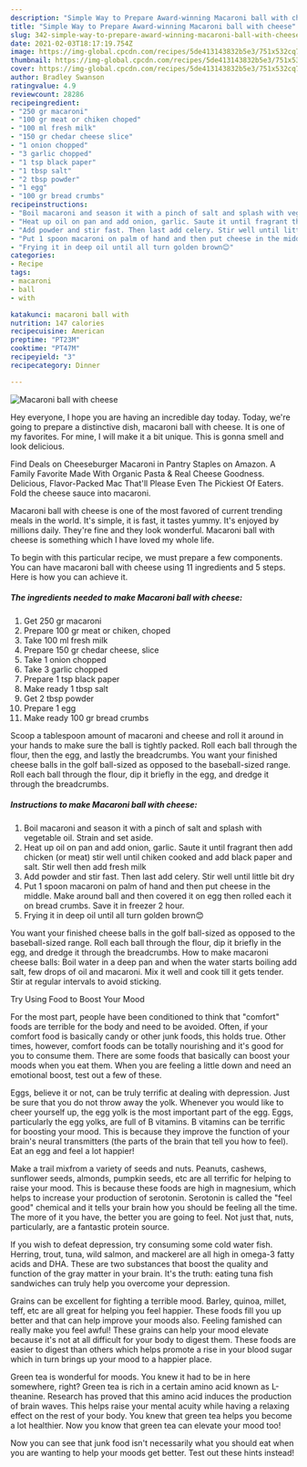 ```yaml
---
description: "Simple Way to Prepare Award-winning Macaroni ball with cheese"
title: "Simple Way to Prepare Award-winning Macaroni ball with cheese"
slug: 342-simple-way-to-prepare-award-winning-macaroni-ball-with-cheese
date: 2021-02-03T18:17:19.754Z
image: https://img-global.cpcdn.com/recipes/5de413143832b5e3/751x532cq70/macaroni-ball-with-cheese-recipe-main-photo.jpg
thumbnail: https://img-global.cpcdn.com/recipes/5de413143832b5e3/751x532cq70/macaroni-ball-with-cheese-recipe-main-photo.jpg
cover: https://img-global.cpcdn.com/recipes/5de413143832b5e3/751x532cq70/macaroni-ball-with-cheese-recipe-main-photo.jpg
author: Bradley Swanson
ratingvalue: 4.9
reviewcount: 28286
recipeingredient:
- "250 gr macaroni"
- "100 gr meat or chiken choped"
- "100 ml fresh milk"
- "150 gr chedar cheese slice"
- "1 onion chopped"
- "3 garlic chopped"
- "1 tsp black paper"
- "1 tbsp salt"
- "2 tbsp powder"
- "1 egg"
- "100 gr bread crumbs"
recipeinstructions:
- "Boil macaroni and season it with a pinch of salt and splash with vegetable oil. Strain and set aside."
- "Heat up oil on pan and add onion, garlic. Saute it until fragrant then add chicken (or meat) stir well until chiken cooked and add black paper and salt. Stir well then add fresh milk"
- "Add powder and stir fast. Then last add celery. Stir well until little bit dry"
- "Put 1 spoon macaroni on palm of hand and then put cheese in the middle. Make around ball and then covered it on egg then rolled each it on bread crumbs. Save it in freezer 2 hour."
- "Frying it in deep oil until all turn golden brown😊"
categories:
- Recipe
tags:
- macaroni
- ball
- with

katakunci: macaroni ball with 
nutrition: 147 calories
recipecuisine: American
preptime: "PT23M"
cooktime: "PT47M"
recipeyield: "3"
recipecategory: Dinner

---
```



![Macaroni ball with cheese](https://img-global.cpcdn.com/recipes/5de413143832b5e3/751x532cq70/macaroni-ball-with-cheese-recipe-main-photo.jpg)

Hey everyone, I hope you are having an incredible day today. Today, we're going to prepare a distinctive dish, macaroni ball with cheese. It is one of my favorites. For mine, I will make it a bit unique. This is gonna smell and look delicious.

Find Deals on Cheeseburger Macaroni in Pantry Staples on Amazon. A Family Favorite Made With Organic Pasta &amp; Real Cheese Goodness. Delicious, Flavor-Packed Mac That&#39;ll Please Even The Pickiest Of Eaters. Fold the cheese sauce into macaroni.

Macaroni ball with cheese is one of the most favored of current trending meals in the world. It's simple, it is fast, it tastes yummy. It's enjoyed by millions daily. They're fine and they look wonderful. Macaroni ball with cheese is something which I have loved my whole life.


To begin with this particular recipe, we must prepare a few components. You can have macaroni ball with cheese using 11 ingredients and 5 steps. Here is how you can achieve it.

<!--inarticleads1-->

##### The ingredients needed to make Macaroni ball with cheese:

1. Get 250 gr macaroni
1. Prepare 100 gr meat or chiken, choped
1. Take 100 ml fresh milk
1. Prepare 150 gr chedar cheese, slice
1. Take 1 onion chopped
1. Take 3 garlic chopped
1. Prepare 1 tsp black paper
1. Make ready 1 tbsp salt
1. Get 2 tbsp powder
1. Prepare 1 egg
1. Make ready 100 gr bread crumbs


Scoop a tablespoon amount of macaroni and cheese and roll it around in your hands to make sure the ball is tightly packed. Roll each ball through the flour, then the egg, and lastly the breadcrumbs. You want your finished cheese balls in the golf ball-sized as opposed to the baseball-sized range. Roll each ball through the flour, dip it briefly in the egg, and dredge it through the breadcrumbs. 

<!--inarticleads2-->

##### Instructions to make Macaroni ball with cheese:

1. Boil macaroni and season it with a pinch of salt and splash with vegetable oil. Strain and set aside.
1. Heat up oil on pan and add onion, garlic. Saute it until fragrant then add chicken (or meat) stir well until chiken cooked and add black paper and salt. Stir well then add fresh milk
1. Add powder and stir fast. Then last add celery. Stir well until little bit dry
1. Put 1 spoon macaroni on palm of hand and then put cheese in the middle. Make around ball and then covered it on egg then rolled each it on bread crumbs. Save it in freezer 2 hour.
1. Frying it in deep oil until all turn golden brown😊


You want your finished cheese balls in the golf ball-sized as opposed to the baseball-sized range. Roll each ball through the flour, dip it briefly in the egg, and dredge it through the breadcrumbs. How to make macaroni cheese balls: Boil water in a deep pan and when the water starts boiling add salt, few drops of oil and macaroni. Mix it well and cook till it gets tender. Stir at regular intervals to avoid sticking. 

Try Using Food to Boost Your Mood


For the most part, people have been conditioned to think that "comfort" foods are terrible for the body and need to be avoided. Often, if your comfort food is basically candy or other junk foods, this holds true. Other times, however, comfort foods can be totally nourishing and it's good for you to consume them. There are some foods that basically can boost your moods when you eat them. When you are feeling a little down and need an emotional boost, test out a few of these.

Eggs, believe it or not, can be truly terrific at dealing with depression. Just be sure that you do not throw away the yolk. Whenever you would like to cheer yourself up, the egg yolk is the most important part of the egg. Eggs, particularly the egg yolks, are full of B vitamins. B vitamins can be terrific for boosting your mood. This is because they improve the function of your brain's neural transmitters (the parts of the brain that tell you how to feel). Eat an egg and feel a lot happier!

Make a trail mixfrom a variety of seeds and nuts. Peanuts, cashews, sunflower seeds, almonds, pumpkin seeds, etc are all terrific for helping to raise your mood. This is because these foods are high in magnesium, which helps to increase your production of serotonin. Serotonin is called the "feel good" chemical and it tells your brain how you should be feeling all the time. The more of it you have, the better you are going to feel. Not just that, nuts, particularly, are a fantastic protein source.

If you wish to defeat depression, try consuming some cold water fish. Herring, trout, tuna, wild salmon, and mackerel are all high in omega-3 fatty acids and DHA. These are two substances that boost the quality and function of the gray matter in your brain. It's the truth: eating tuna fish sandwiches can truly help you overcome your depression. 

Grains can be excellent for fighting a terrible mood. Barley, quinoa, millet, teff, etc are all great for helping you feel happier. These foods fill you up better and that can help improve your moods also. Feeling famished can really make you feel awful! These grains can help your mood elevate because it's not at all difficult for your body to digest them. These foods are easier to digest than others which helps promote a rise in your blood sugar which in turn brings up your mood to a happier place.

Green tea is wonderful for moods. You knew it had to be in here somewhere, right? Green tea is rich in a certain amino acid known as L-theanine. Research has proved that this amino acid induces the production of brain waves. This helps raise your mental acuity while having a relaxing effect on the rest of your body. You knew that green tea helps you become a lot healthier. Now you know that green tea can elevate your mood too!

Now you can see that junk food isn't necessarily what you should eat when you are wanting to help your moods get better. Test out  these hints  instead!

